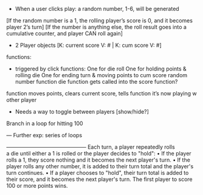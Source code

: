 
- When a user clicks play: a random number, 1-6, will be generated

[If the random number is a 1, the rolling player’s score is 0, and it becomes player 2’s turn]
[If the number is anything else, the roll result goes into a cumulative counter, and player CAN roll again]

- 2 Player objects
[K: current score V: # | K: cum score V: #]


functions:

- triggered by click functions:
One for die roll
One for holding points & rolling die
One for ending turn & moving points to cum score
random number function
die function gets called into the score function?

function moves points, clears current score, tells function it’s now playing w other player

- Needs a way to toggle between players [show/hide?]

Branch in a loop for hitting 100

—
Further exp:
series of loops





———————————————
Each turn, a player repeatedly rolls a die until either a 1 is rolled or the player decides to "hold":
	•	If the player rolls a 1, they score nothing and it becomes the next player's turn.
	•	If the player rolls any other number, it is added to their turn total and the player's turn continues.
	•	If a player chooses to "hold", their turn total is added to their score, and it becomes the next player's turn.
The first player to score 100 or more points wins.
